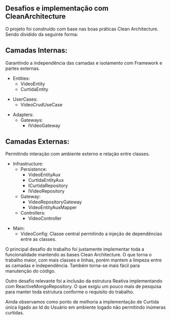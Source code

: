 ## Desafios e implementação com CleanArchitecture

O projeto foi construído com base nas boas práticas Clean Architecture. Sendo dividido da seguinte forma:

## Camadas Internas:
Garantindo a independência das camadas e isolamento com Framework e partes externas.

<!-- Entities -->
<ul>
    <li>Entities:
        <ul>
            <li>VideoEntity</li>
            <li>CurtidaEntity</li>
        </ul>
    </li>
</ul>

<!-- UserCases -->
<ul>
    <li>UserCases:
        <ul>
            <li>VideoCrudUseCase</li>
        </ul>
    </li>
</ul>

<!-- Adapters -->
<ul>
    <li>Adapters:
        <ul>
            <li>Gateways:
                <ul>
                    <li>IVideoGateway</li>
                </ul>
            </li>
        </ul>
    </li>
</ul>

## Camadas Externas:
Permitindo interação com ambiente externo e relação entre classes.

<!-- Infrastructure -->
<ul>
    <li>Infrastructure:
        <ul>
            <!-- Persistence -->
            <li>Persistence:
                <ul>
                    <li>VideoEntityAux</li>
                    <li>CurtidaEntityAux</li>
                    <li>ICurtidaRepository</li>
                    <li>IVideoRepository</li>
                </ul>
            </li>
            <!-- Gateway -->
            <li>Gateway:
                <ul>
                    <li>VideoRepositoryGateway</li>
                    <li>VideoEntityAuxMapper</li>
                </ul>
            </li>
            <!-- Controllers -->
            <li>Controllers:
                <ul>
                    <li>VideoController</li>
                </ul>
            </li>
        </ul>
    </li>
</ul>

<!-- Main -->
<ul>
    <li>Main:
        <ul>
            <li>VideoConfig: Classe central permitindo a injeção de dependências entre as classes.</li>
        </ul>
    </li>
</ul>

<p>
O principal desafio do trabalho foi justamente implementar toda a funcionalidade mantendo as bases Clean Architecture. O que torna o trabalho maior, com mais classes e linhas, porém mantem a limpeza entre as camadas e independência. Também torna-se mais fácil para manutenção do código.
<p>
Outro desafio relevante foi a inclusão da estrutura Reativa implementando com ReactiveMongoRepository. O que exigiu um pouco mais de pesquisa para manter toda estrutura conforme o requisito do trabalho.
<p>
Ainda observamos como ponto de melhoria a implementação de Curtida única ligado ao Id do Usuário em ambiente logado não permitindo inúmeras curtidas. 
